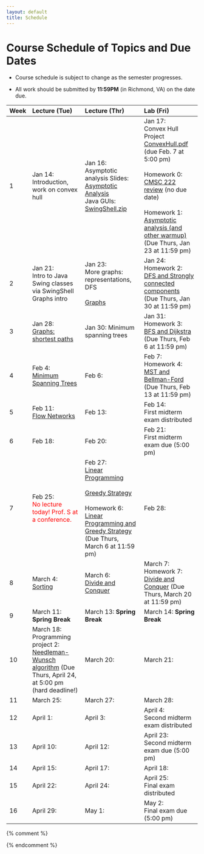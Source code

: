 ```yaml
---
layout: default
title: Schedule
---
```


# Course Schedule of Topics and Due Dates

* Course schedule is subject to change as the semester progresses. 

* All work should be submitted by **11:59PM** (in Richmond, VA) on the date due.

| Week | Lecture (Tue)                              | Lecture (Thr)                                 | Lab (Fri)                                        |
| :--- | :---                                       | :---                                          | :---                                                  |
| 1    | Jan 14:   <br />Introduction, work on convex hull<br />  | Jan 16: <br />Asymptotic analysis  Slides: [Asymptotic Analysis](lectures/AsymptoticAnalysis.pdf)<br /> Java GUIs: [SwingShell.zip](code/SwingShell.zip) <br />  | Jan 17: <br /> Convex Hull Project [ConvexHull.pdf](projects/ConvexHull.pdf) (due Feb. 7 at 5:00 pm) <br />  <br /> Homework 0: [CMSC 222 review](homeworks/homework0.md) (no due date) <br /> <br /> Homework 1: [Asymptotic analysis (and other warmup)](homeworks/homework1.md) (Due Thurs, Jan 23 at 11:59 pm) <br />|
| 2    | Jan 21:  <br /> Intro to Java Swing classes via SwingShell <br /> Graphs intro <br />| Jan 23: <br /> More graphs: representations, DFS<br /> <br /> [Graphs](lectures/Graph_misc_2025.pdf)<br /> | Jan 24: <br /> Homework 2: [DFS and Strongly connected components](homeworks/homework2.md) (Due Thurs, Jan 30 at 11:59 pm) <br />  |
| 3    | Jan 28: <br /> [Graphs: shortest paths](lectures/Paths_in_graphs.pdf)<br />  | Jan 30: <bf /> Minimum spanning trees <bf />    | Jan 31: <br /> Homework 3: [BFS and Dijkstra](homeworks/homework3.md) (Due Thurs, Feb 6 at 11:59 pm) <br />  |
| 4    | Feb 4: <br /> [Minimum Spanning Trees](lectures/Minimum_spanning_trees_2025.pdf)<br />  | Feb 6:  | Feb 7: <br /> Homework 4: [MST and Bellman-Ford](homeworks/homework4.md) (Due Thurs, Feb 13 at 11:59 pm) <br />   |
| 5    | Feb 11:  <br /> [Flow Networks](lectures/MaxFlow.pdf)<br />  | Feb 13:   | Feb 14: <br /> First midterm exam distributed <br />  |
| 6    | Feb 18: | Feb 20:  | Feb 21: <br />First midterm exam due (5:00 pm) <br />  |
| 7    | Feb 25: <br /><span style="color:red">No lecture today! Prof. S at a conference.</span><bf /> | Feb 27: <br /> [Linear Programming](lectures/Linear_programming_2025.pdf)<br /> <br /> [Greedy Strategy](lectures/GreedyStrategy.pdf)<br /> <br /> Homework 6: [Linear Programming and Greedy Strategy](homeworks/homework6.md) (Due Thurs, March 6 at 11:59 pm) <br />  | Feb 28:    |
| 8    | March 4:  <br /> [Sorting](lectures/Sorting.pdf)<br />| March 6: <br /> [Divide and Conquer](lectures/DivideAndConquer.pdf)<br /> | March 7: <br /> Homework 7: [Divide and Conquer](homeworks/homework7.md) (Due Thurs, March 20 at 11:59 pm) |
| 9    | March 11: **Spring Break**  | March 13: **Spring Break**   | March 14:   **Spring Break**   |
| 10   | March 18: <br /> Programming project 2: [Needleman-Wunsch algorithm](projects/project2.md) (Due Thurs, April 24, at 5:00 pm (hard deadline!)    | March 20: | March 21:    |
| 11   | March 25: | March 27: | March 28:  |
| 12   | April 1:    | April 3:  | April 4:   <br /> Second midterm exam distributed <br />   |
| 13   | April 10: | April 12:  | April 23:   <br /> Second midterm exam due (5:00 pm) <br />  |
| 14   | April 15:  | April 17:  | April 18: |
| 15   | April 22:  | April 24:  | April 25:   <br /> Final exam distributed <br />    |
| 16   | April 29:    |    May 1:   | May 2: <br /> Final exam due (5:00 pm) <br /> |
{% comment %}             

{% endcomment %}










